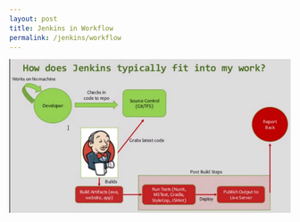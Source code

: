```yaml
---
layout: post
title: Jenkins in Workflow
permalink: /jenkins/workflow
---
```


![jenkins](https://github.com/arpit04tripathi/files-cdn/raw/cdn/devtools/jenkins/jenkins.png)
